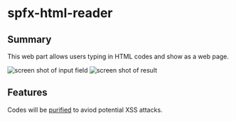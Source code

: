 # spfx-html-reader

## Summary

This web part allows users typing in HTML codes and show as a web page.

![screen shot of input field](screen-shot-1.jpg)
![screen shot of result](screen-shot-2.jpg)

## Features

Codes will be [purified](https://github.com/cure53/DOMPurify) to aviod potential XSS attacks.
